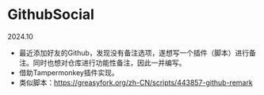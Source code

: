 # GithubSocial
2024.10
- 最近添加好友的Github，发现没有备注选项，遂想写一个插件（脚本）进行备注。同时也想对仓库进行功能性备注，因此一并编写。
- 借助Tampermonkey插件实现。
- 类似脚本：https://greasyfork.org/zh-CN/scripts/443857-github-remark